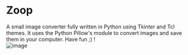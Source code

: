 # Zoop
A small image converter fully written in Python using Tkinter and Tcl themes. It uses the Python Pillow's module to convert images and save them in your computer. Have fun ;) !</br>
![image](https://user-images.githubusercontent.com/56755685/121398964-3ba56e80-c956-11eb-8163-1d5338a7bb82.png)


